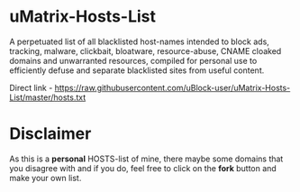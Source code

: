 # uMatrix-Hosts-List

A perpetuated list of all blacklisted host-names intended to block ads, tracking, malware, clickbait, bloatware, resource-abuse, CNAME cloaked domains and unwarranted resources, compiled for personal use to efficiently defuse and separate blacklisted sites from useful content.

Direct link - https://raw.githubusercontent.com/uBlock-user/uMatrix-Hosts-List/master/hosts.txt

# Disclaimer 

As this is a **personal** HOSTS-list of mine, there maybe some domains that you disagree with and if you do, feel free to click on the **fork** button and make your own list.




